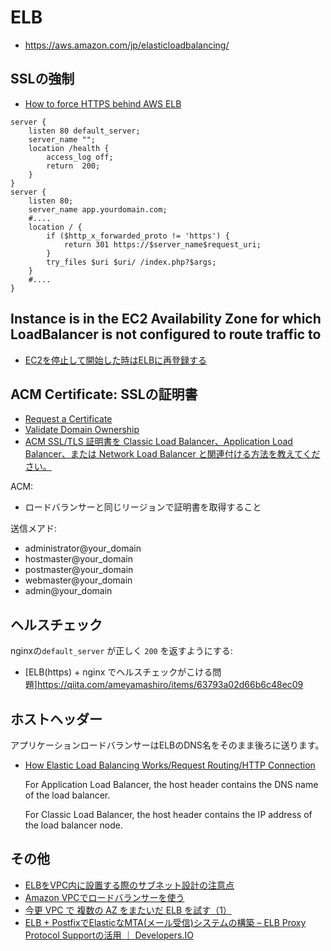 # ELB

- https://aws.amazon.com/jp/elasticloadbalancing/
## SSLの強制

- [How to force HTTPS behind AWS ELB](https://oanhnn.github.io/2016-02-29/how-to-force-https-behind-aws-elb.html)

~~~
server {
    listen 80 default_server;
    server_name "";
    location /health {
        access_log off;
        return  200;
    }
}
server {
    listen 80;
    server_name app.yourdomain.com;
    #....
    location / {
        if ($http_x_forwarded_proto != 'https') {
            return 301 https://$server_name$request_uri;
        }
        try_files $uri $uri/ /index.php?$args;
    }
    #....
}
~~~


## Instance is in the EC2 Availability Zone for which LoadBalancer is not configured to route traffic to

- [EC2を停止して開始した時はELBに再登録する](http://dev.classmethod.jp/cloud/aws/elb-re-register/)



## ACM Certificate: SSLの証明書

- [Request a Certificate](https://docs.aws.amazon.com/acm/latest/userguide/gs-acm-request.html)
- [Validate Domain Ownership](https://docs.aws.amazon.com/acm/latest/userguide/gs-acm-validate.html)
- [ACM SSL/TLS 証明書を Classic Load Balancer、Application Load Balancer、または Network Load Balancer と関連付ける方法を教えてください。 ](https://aws.amazon.com/jp/premiumsupport/knowledge-center/associate-acm-certificate-alb-nlb/)

ACM:

- ロードバランサーと同じリージョンで証明書を取得すること

送信メアド:

- administrator@your_domain
- hostmaster@your_domain
- postmaster@your_domain
- webmaster@your_domain
- admin@your_domain


## ヘルスチェック

nginxの`default_server` が正しく `200` を返すようにする:

- [ELB(https) + nginx でヘルスチェックがこける問題]https://qiita.com/ameyamashiro/items/63793a02d66b6c48ec09


## ホストヘッダー

アプリケーションロードバランサーはELBのDNS名をそのまま後ろに送ります。

- [How Elastic Load Balancing Works/Request Routing/HTTP Connection](https://docs.aws.amazon.com/elasticloadbalancing/latest/userguide/how-elastic-load-balancing-works.html#request-routing)

     For Application Load Balancer,
     the host header contains the DNS name of the load balancer.

     For Classic Load Balancer,
     the host header contains the IP address of the load balancer node.

## その他

- [ELBをVPC内に設置する際のサブネット設計の注意点](http://qiita.com/tetor/items/4c9e1aa58da2c5755452)
- [Amazon VPCでロードバランサーを使う](http://dev.classmethod.jp/cloud/amazon-vpc-elb/)
- [今更 VPC で 複数の AZ をまたいだ ELB を試す（1）](http://inokara.hateblo.jp/entry/2013/12/31/010647)
- [ELB + PostfixでElasticなMTA(メール受信)システムの構築 – ELB Proxy Protocol Supportの活用 ｜ Developers.IO](https://dev.classmethod.jp/cloud/aws/build-elastic-mta-by-proxy-protocol-enabled-elb-and-postfix/)
